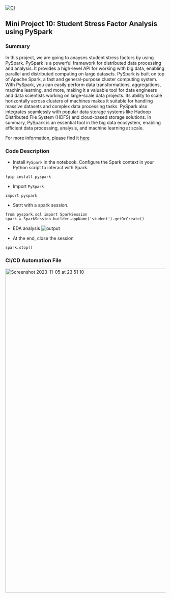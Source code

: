 [![CI](https://github.com/BobZhang26/Bob_PythonTemplate1/actions/workflows/cicd.yml/badge.svg)](https://github.com/BobZhang26/Bob_PythonTemplate1/actions/workflows/cicd.yml)
## Mini Project 10: Student Stress Factor Analysis using PySpark 

### Summary
In this project, we are going to anayses student stress factors by using PySpark. PySpark is a powerful framework for distributed data processing and analysis. It provides a high-level API for working with big data, enabling parallel and distributed computing on large datasets. PySpark is built on top of Apache Spark, a fast and general-purpose cluster computing system. 
With PySpark, you can easily perform data transformations, aggregations, machine learning, and more, making it a valuable tool for data engineers
and data scientists working on large-scale data projects. Its ability to scale horizontally across clusters of machines makes it suitable for handling massive datasets and complex data processing tasks. PySpark also integrates seamlessly with popular data storage systems like Hadoop Distributed File System (HDFS) and cloud-based storage solutions.
In summary, PySpark is an essential tool in the big data ecosystem, enabling efficient data processing, analysis, and machine learning at scale.

For more information, please find it [here](https://spark.apache.org/docs/latest/api/python/index.html)

### Code Description
* Install ```PySpark``` in the notebook. Configure the Spark context in your Python script to interact with Spark.
```
!pip install pyspark
```
* Import ```PySpark```
```
import pyspark
```
* Satrt with a spark session. 
```
from pyspark.sql import SparkSession
spark = SparkSession.builder.appName('student').getOrCreate()
```
* EDA analysis
![output](https://github.com/nogibjj/Bob_mini_project_10/assets/141781876/bb05d407-19e1-46ae-b7c6-0bf03e6f1f6d)

* At the end, close the session
```
spark.stop()
```

### CI/CD Automation File
<img width="1017" alt="Screenshot 2023-11-05 at 23 51 10" src="https://github.com/nogibjj/Bob_mini_project_10/assets/141781876/336c4e61-bc34-4739-a182-b2eb171fba7e">

